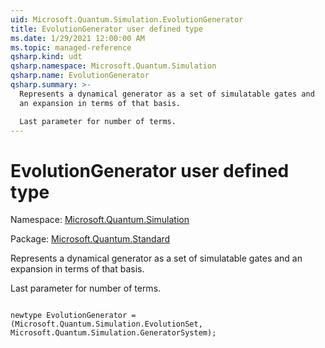 ```yaml
---
uid: Microsoft.Quantum.Simulation.EvolutionGenerator
title: EvolutionGenerator user defined type
ms.date: 1/29/2021 12:00:00 AM
ms.topic: managed-reference
qsharp.kind: udt
qsharp.namespace: Microsoft.Quantum.Simulation
qsharp.name: EvolutionGenerator
qsharp.summary: >-
  Represents a dynamical generator as a set of simulatable gates and
  an expansion in terms of that basis.

  Last parameter for number of terms.
---
```


# EvolutionGenerator user defined type

Namespace: [Microsoft.Quantum.Simulation](xref:Microsoft.Quantum.Simulation)

Package: [Microsoft.Quantum.Standard](https://nuget.org/packages/Microsoft.Quantum.Standard)


Represents a dynamical generator as a set of simulatable gates andan expansion in terms of that basis.Last parameter for number of terms.

```qsharp

newtype EvolutionGenerator = (Microsoft.Quantum.Simulation.EvolutionSet, Microsoft.Quantum.Simulation.GeneratorSystem);
```

